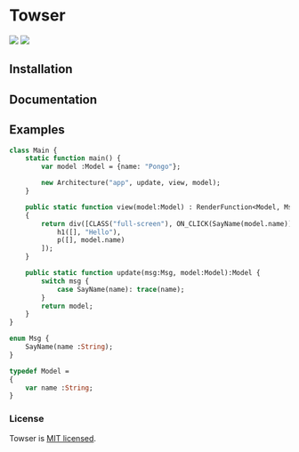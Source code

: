 # Towser
![](https://raw.githubusercontent.com/PongoEngine/Towser/master/Towser.sv)
[<img src="https://raw.githubusercontent.com/PongoEngine/Towser/master/Towser.svg">]()

## Installation

## Documentation

## Examples
```haxe
class Main {
	static function main() {
		var model :Model = {name: "Pongo"};

		new Architecture("app", update, view, model);
	}

	public static function view(model:Model) : RenderFunction<Model, Msg>
	{
		return div([CLASS("full-screen"), ON_CLICK(SayName(model.name))], [
			h1([], "Hello"),
			p([], model.name)
		]);
	}

	public static function update(msg:Msg, model:Model):Model {
		switch msg {
			case SayName(name): trace(name);
		}
		return model;
	}
}

enum Msg {
	SayName(name :String);
}

typedef Model =
{
	var name :String;
}

```

### License

Towser is [MIT licensed](./LICENSE).
